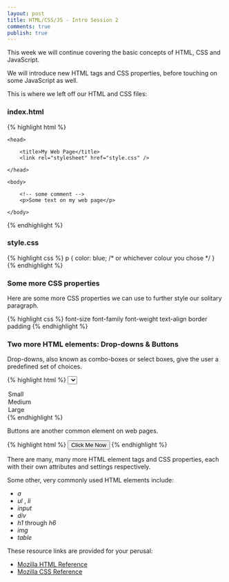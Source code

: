 ```yaml
---
layout: post
title: HTML/CSS/JS - Intro Session 2
comments: true
publish: true
--- 
```


This week we will continue covering the basic concepts of HTML, CSS and JavaScript.

We will introduce new HTML tags and CSS properties, before touching on some JavaScript as well.

This is where we left off our HTML and CSS files:

### index.html
{% highlight html %}
<!doctype html>
<html>

    <head>
    
        <title>My Web Page</title>
        <link rel="stylesheet" href="style.css" /> 
        
    </head>

    <body>
 
        <!-- some comment --> 
        <p>Some text on my web page</p>

    </body>

</html>
{% endhighlight %}

### style.css
{% highlight css %}
p {
    color: blue; /* or whichever colour you chose */
}
{% endhighlight %}

### Some more CSS properties

Here are some more CSS properties we can use to further style our solitary paragraph.

{% highlight css %}
font-size 
font-family
font-weight
text-align
border
padding
{% endhighlight %}

### Two more HTML elements: Drop-downs & Buttons

Drop-downs, also known as combo-boxes or select boxes, give the user a predefined set of choices.

{% highlight html %}
<select>
  <option value="S">Small</option>
  <option value="M">Medium</option>
  <option value="L">Large</option>
</select>
{% endhighlight %}

Buttons are another common element on web pages.

{% highlight html %}
<button>Click Me Now</button>
{% endhighlight %}

There are many, many more HTML element tags and CSS properties, each with their own attributes and settings respectively.

Some other, very commonly used HTML elements include:

  - _a_
  - _ul_ , _li_
  - _input_
  - _div_
  - _h1_ through _h6_
  - _img_
  - _table_

 
These resource links are provided for your perusal:

- [Mozilla HTML Reference](https://developer.mozilla.org/en/docs/Web/HTML/Element)
- [Mozilla CSS Reference](https://developer.mozilla.org/en-US/docs/Web/CSS/Reference)